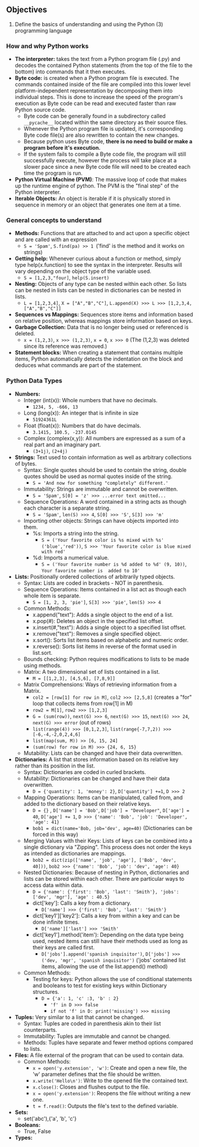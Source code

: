 ## Objectives
1. Define the basics of understanding and using the Python (3) programming language

### How and why Python works
-  **The interpreter:**  takes the text from a Python program file (.py) and decodes the contained Python statements (from the top of the file to the bottom) into commands that it then executes. 
-  **Byte code:** is created when a Python program file is executed. The commands contained inside of the file are compiled into this lower level platform-independent representation by decomposing them into individual steps. This is done to increase the speed of the program's execution as Byte code can be read and executed faster than raw Python source code.
    - Byte code can be generally found in a subdirectory called ``__pycache__`` located within the same directory as their source files. 
    - Whenever the Python program file is updated, it's corresponding Byte code file(s) are also rewritten to contain the new changes.
    - Because python uses Byte code, **there is no need to build or make a program before it's execution.**
    - If the system fails to compile a Byte code file, the program will still successfully execute, however the process will take place at a slower pace since a new Byte code file will need to be created each time the program is run. 
-  **Python Virtual Machine (PVM)**: The massive loop of code that makes up the runtime engine of python. The PVM is the "final step" of the Python interpreter.
-  **Iterable Objects:** An object is iterable if it is physically stored in sequence in memory or an object that generates one item at a time.

### General concepts to understand
-  **Methods:** Functions that are attached to and act upon a specific object and are called with an expression
    - `S = 'Spam'`, `S.find(pa) >> 1 `('find' is the method and it works on strings)
-  **Getting help:** Whenever curious about a function or method, simply type help(x.function) to see the syntax in the interpreter. Results will vary depending on the object type of the variable used.
    - `S = [1,2,3,"four]`, `help(S.insert)`
-  **Nesting:** Objects of any type can be nested within each other. So lists can be nested in lists can be nested in dictionaries can be nested in lists. 
    - `L = [1,2,3,4]`, `X = ["A","B","C"]`, `L.append(X) >>> L >>> [1,2,3,4,["A","B","C"]]`
-  **Sequences vs Mappings:** Sequences store items and information based on relative position, whereas mappings store information based on keys.
-  **Garbage Collection:** Data that is no longer being used or referenced is deleted.
    - `x = (1,2,3)`, `x >>> (1,2,3)`, `x = 0`, `x >>> 0` (The (1,2,3) was deleted since its reference was removed.)
-  **Statement blocks:** When creating a statement that contains multiple items, Python automatically detects the indentation on the block and deduces what commands are part of the statement.
### Python Data Types
-  **Numbers:**
    - Integer (int(x)): Whole numbers that have no decimals.
        - `1234, 5, -666, 13`
    - Long (long(x)): An integer that is infinite in size
        - `51924361L`
    - Float (float(x)): Numbers that do have decimals.
        - `3.1415, 100.5, -237.0145`
    - Complex (complex(x,y)): All numbers are expressed as a sum of a real part and an imaginary part.
        - `(3+1j)`, `(2+4j)`
-  **Strings:** Text used to contain information as well as arbitrary collections of bytes.
    - Syntax: Single quotes should be used to contain the string, double quotes should be used as normal quotes inside of the string.
        - `S = 'And now for something "completely" different.'`
    - Immutability: Strings are immutable and cannot be overwritten. 
        - `S = 'Spam'`, `S[0] = 'z' >>> ...error text omitted...`
    - Sequence Operations: A word contained in a string acts as though each character is a separate string.
        - `S = 'Spam'`, `len(S) >>> 4`, `S[0] >>> 'S'`, `S[3] >>> 'm'`
    - Importing other objects: Strings can have objects imported into them.
        - %s: Imports a string into the string.
            - `S = ('Your favorite color is %s mixed with %s' ('blue','red'))`, `S >>> 'Your favorite color is blue mixed with red'`
        - %d: Imports a numerical value.
            - `S = ('Your favorite number is %d added to %d' (9, 10))`, `Your favorite number is  added to 10'`
-  **Lists:** Positionally ordered collections of arbitrarily typed objects.
    - Syntax: Lists are coded in brackets - NOT in parenthesis.
    - Sequence Operations: Items contained in a list act as though each whole item is separate. 
        - `S = [1, 2, 3, 'pie']`, `S[3] >>> 'pie'`, `len(S) >>> 4`
    - Common Methods:
        - x.append("text"): Adds a single object to the end of a list.
        - x.pop(#): Deletes an object in the specified list offset. 
        - x.insert(#,"text"): Adds a single object to a specified list offset.
        - x.remove("text"): Removes a single specified object.
        - x.sort(): Sorts list items based on alphabetic and numeric order.
        - x.reverse(): Sorts list items in reverse of the format used in list.sort.
    - Bounds checking: Python requires modifications to lists to be made using methods. 
    - Matrix: A two dimensional set of lists contained in a list.
        - `M = [[1,2,3], [4,5,6], [7,8,9]]`
    - Matrix Comprehensions: Ways of retrieving information from a Matrix.
        - `col2 = [row[1] for row in M]`, `col2 >>> [2,5,8]` (creates a "for" loop that collects items from row[1] in M)
        - `row2 = M[1]`, `row2 >>> [1,2,3]`
        - `G = (sum(row))`, `next(G) >>> 6`, `next(G) >>> 15`, `next(G) >>> 24`, `next(G) >>> error` (out of rows)
        - `list(range(4)) >>> [0,1,2,3]`, `list(range{-7,7,2)) >>> [-6,-4,-2,0,2,4,6]`
        - `list(map(sum, M)) >> [6, 15, 24]`
        - `(sum(row) for row in M) >>> {24, 6, 15}`
    - Mutability: Lists can be changed and have their data overwritten.
-  **Dictionaries:** A list that stores information based on its relative key rather than its position in the list.
    - Syntax: Dictionaries are coded in curled brackets. 
    - Mutability: Dictionaries can be changed and have their data overwritten.
        - `D = {'quantity': 1, 'money': 2}`, `D['quantity'] +=1`, `D >>> 2`
    - Mapping Operations: Items can be manipulated, called from, and added to the dictionary based on their relative keys.
        - `D = {}` , `D['name'] = 'Bob'`, `D['job'] = "Developer"`, `D['age'] = 40`, `D['age'] += 1`, `D >>> {'name': 'Bob', 'job': 'Developer', 'age': 41}`
        - `bob1 = dict(name='Bob, job='dev', age=40)` (Dictionaries can be forced in this way)
    - Merging Values with their Keys: Lists of keys can be combined into a single dictionary via "Zipping". This process does not order the keys as intended as dictionaries are mappings.
        - `bob2 = dict(zip(['name', 'job', 'age'], ['Bob', 'dev', 40]))`, `bob2 >>> {'name': 'Bob', 'job': 'dev', 'age': 40}`
    - Nested Dictionaries: Because of nesting in Python, dictionaries and lists can be stored within each other. There are particular ways to access data within data.
        - `D = {'name': {'first': 'Bob', 'last': 'Smith'}, 'jobs': ['dev', 'mgr'], 'age' : 40.5}`
        - dict['key']: Calls a key from a dictionary.
            - `D['name'] >>> {'first': 'Bob', 'last': 'Smith'}`
        - dict['key1']['key2']: Calls a key from within a key and can be done infinite times.
            - `D['name']['last'] >>> 'Smith'`
        - dict['key1'].method('item'): Depending on the data type being used, nested items can still have their methods used as long as their keys are called first.
            - `D['jobs'].append('spanish inquisitor')`, `D['jobs'] >>> ('dev, 'mgr', 'spanish inquisitor')` ('jobs' contained list items, allowing the use of the list.append() method)
    - Common Methods:
        - Testing for keys: Python allows the use of conditional statements and booleans to test for existing keys within Dictionary structures. 
            - `D = {'a': 1, 'c' :3, 'b' : 2}`
                - `'f' in D >>> false`
                - `if not 'f' in D: print('missing') >>> missing`
-  **Tuples:** Very similar to a list that cannot be changed.
    - Syntax: Tuples are coded in parenthesis akin to their list counterparts.
    - Immutability: Tuples are immutable and cannot be changed.
    - Methods: Tuples have separate and fewer method options compared to lists.
-  **Files:** A file external of the program that can be used to contain data.
    - Common Methods:
        - `x = open('y.extension', 'w')`: Create and open a new file, the 'w' parameter defines that the file should be written.
        - `x.write('Hello\n')`: Write to the opened file the contained text. 
        - `x.close()`: Closes and flushes output to the file.
        - `x = open('y.extension')`: Reopens the file without writing a new one.
        - `t = f.read()`: Outputs the file's text to the defined variable.     
-  **Sets:**
    - set('abc'),{'a', 'b', 'c'}
-  **Booleans:**
    - True, False
-  **Types:**
               

